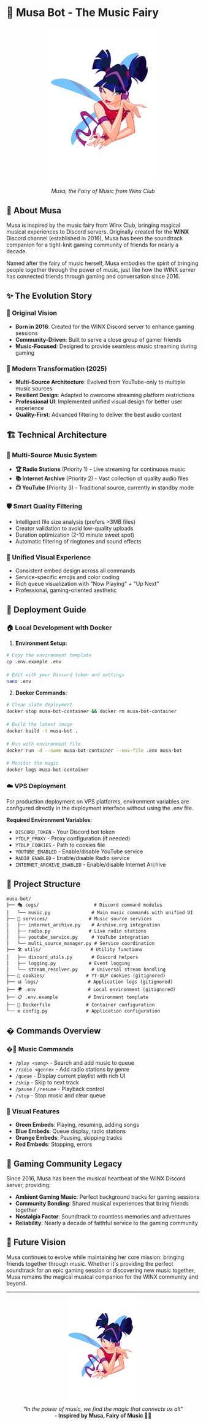 # 🎵 Musa Bot - The Music Fairy

<div align="center">
  <img src="musa.png" alt="Musa - Fairy of Music" width="300">
  <br>
  <em>Musa, the Fairy of Music from Winx Club</em>
</div>

## 💫 About Musa

Musa is inspired by the music fairy from Winx Club, bringing magical musical experiences to Discord servers. Originally created for the **WINX** Discord channel (established in 2016), Musa has been the soundtrack companion for a tight-knit gaming community of friends for nearly a decade.

Named after the fairy of music herself, Musa embodies the spirit of bringing people together through the power of music, just like how the WINX server has connected friends through gaming and conversation since 2016.

## ✨ The Evolution Story

### 🎯 Original Vision
- **Born in 2016**: Created for the WINX Discord server to enhance gaming sessions
- **Community-Driven**: Built to serve a close group of gamer friends
- **Music-Focused**: Designed to provide seamless music streaming during gaming

### 🔄 Modern Transformation (2025)
- **Multi-Source Architecture**: Evolved from YouTube-only to multiple music sources
- **Resilient Design**: Adapted to overcome streaming platform restrictions
- **Professional UI**: Implemented unified visual design for better user experience
- **Quality-First**: Advanced filtering to deliver the best audio content

## 🏗️ Technical Architecture

### 🎼 Multi-Source Music System
- **🏆 Radio Stations** (Priority 1) - Live streaming for continuous music
- **📚 Internet Archive** (Priority 2) - Vast collection of quality audio files  
- **📺 YouTube** (Priority 3) - Traditional source, currently in standby mode

### 🛡️ Smart Quality Filtering
- Intelligent file size analysis (prefers >3MB files)
- Creator validation to avoid low-quality uploads
- Duration optimization (2-10 minute sweet spot)
- Automatic filtering of ringtones and sound effects

### 🎨 Unified Visual Experience
- Consistent embed design across all commands
- Service-specific emojis and color coding
- Rich queue visualization with "Now Playing" + "Up Next"
- Professional, gaming-oriented aesthetic

## 🚀 Deployment Guide

### 🏠 Local Development with Docker

1. **Environment Setup**:
```bash
# Copy the environment template
cp .env.example .env

# Edit with your Discord token and settings
nano .env
```

2. **Docker Commands**:
```bash
# Clean slate deployment
docker stop musa-bot-container && docker rm musa-bot-container

# Build the latest image
docker build -t musa-bot .

# Run with environment file
docker run -d --name musa-bot-container --env-file .env musa-bot

# Monitor the magic
docker logs musa-bot-container
```

### ☁️ VPS Deployment

For production deployment on VPS platforms, environment variables are configured directly in the deployment interface without using the .env file.

**Required Environment Variables**:
- `DISCORD_TOKEN` - Your Discord bot token
- `YTDLP_PROXY` - Proxy configuration (if needed)
- `YTDLP_COOKIES` - Path to cookies file
- `YOUTUBE_ENABLED` - Enable/disable YouTube service
- `RADIO_ENABLED` - Enable/disable Radio service  
- `INTERNET_ARCHIVE_ENABLED` - Enable/disable Internet Archive

## 📁 Project Structure

```
musa-bot/
├── 🎭 cogs/                    # Discord command modules
│   └── music.py               # Main music commands with unified UI
├── 🎵 services/               # Music source services
│   ├── internet_archive.py    # Archive.org integration
│   ├── radio.py              # Live radio stations
│   ├── youtube_service.py     # YouTube integration
│   └── multi_source_manager.py # Service coordination
├── 🛠️ utils/                  # Utility functions
│   ├── discord_utils.py       # Discord helpers
│   ├── logging.py            # Event logging
│   └── stream_resolver.py     # Universal stream handling
├── 🍪 cookies/               # YT-DLP cookies (gitignored)
├── 📊 logs/                  # Application logs (gitignored)
├── 🌍 .env                   # Local environment (gitignored)
├── 📋 .env.example           # Environment template
├── 🐳 Dockerfile             # Container configuration
└── ⚙️ config.py              # Application configuration
```

## � Commands Overview

### �🎵 Music Commands
- `/play <song>` - Search and add music to queue
- `/radio <genre>` - Add radio stations by genre  
- `/queue` - Display current playlist with rich UI
- `/skip` - Skip to next track
- `/pause` / `/resume` - Playback control
- `/stop` - Stop music and clear queue

### 🎨 Visual Features
- **Green Embeds**: Playing, resuming, adding songs
- **Blue Embeds**: Queue display, radio stations
- **Orange Embeds**: Pausing, skipping tracks
- **Red Embeds**: Stopping, errors

## 🎯 Gaming Community Legacy

Since 2016, Musa has been the musical heartbeat of the WINX Discord server, providing:
- **Ambient Gaming Music**: Perfect background tracks for gaming sessions
- **Community Bonding**: Shared musical experiences that bring friends together
- **Nostalgia Factor**: Soundtrack to countless memories and adventures
- **Reliability**: Nearly a decade of faithful service to the gaming community

## 🔮 Future Vision

Musa continues to evolve while maintaining her core mission: bringing friends together through music. Whether it's providing the perfect soundtrack for an epic gaming session or discovering new music together, Musa remains the magical musical companion for the WINX community and beyond.

---

<div align="center">
  <img src="musa.png" alt="Musa - Fairy of Music" width="200">
  <br>
  <em>"In the power of music, we find the magic that connects us all"</em>
  <br>
  <strong>- Inspired by Musa, Fairy of Music 🎵✨</strong>
</div>

